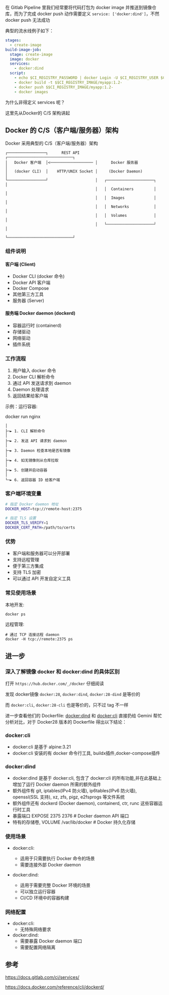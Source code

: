 在 Gitlab Pipeline 里我们经常要将代码打包为 docker image 并推送到镜像仓库，而为了完成 docker push
动作需要定义 `service: ['docker:dind']`，不然 docker push 无法成功

典型的流水线例子如下：

```yaml
stages: 
  - create-image
build-image-job:
  stage: create-image
  image: docker
  services:
    - docker:dind
  script:
    - echo $CI_REGISTRY_PASSWORD | docker Login -U $CI_REGISTRY_USER $CI_REGISTRY --password-stdin
    - docker build -t $$CI_REGISTRY_IMAGE/myapp:1.2-
    - docker push $$CI_REGISTRY_IMAGE/myapp:1.2-
    - docker images
```

为什么非得定义 services 呢？

这里先从Docker的 C/S 架构讲起

## Docker 的 C/S（客户端/服务器）架构

Docker 采用典型的 C/S（客户端/服务器）架构
```aiignore
┌─────────────────┐      REST API       ┌─────────────────────────────┐
│   Docker 客户端  │<─────────────────── │      Docker 服务器           │
│   (docker CLI)  │    HTTP/UNIX Socket │     (Docker Daemon)         │
└─────────────────┘                     │   ┌─────────────────────┐   │
                                        │   │  Containers         │   │
                                        │   │  Images             │   │
                                        │   │  Networks           │   │
                                        │   │  Volumes            │   │
                                        │   └─────────────────────┘   │
                                        └─────────────────────────────┘
```

### 组件说明


#### 客户端 (Client)

* Docker CLI (docker 命令)
* Docker API 客户端
* Docker Compose
* 其他第三方工具
* 服务器 (Server)

#### 服务端 Docker daemon (dockerd)
* 容器运行时 (containerd)
* 存储驱动
* 网络驱动
* 插件系统

### 工作流程

1. 用户输入 docker 命令
2. Docker CLI 解析命令
3. 通过 API 发送请求到 daemon
4. Daemon 处理请求
5. 返回结果给客户端

示例：运行容器:

docker run nginx
```
│
├─► 1. CLI 解析命令
│
├─► 2. 发送 API 请求到 daemon
│
├─► 3. Daemon 检查本地是否有镜像
│
├─► 4. 如无镜像则从仓库拉取
│
├─► 5. 创建并启动容器
│
└─► 6. 返回容器 ID 给客户端
```

### 客户端环境变量

```bash
# 指定 Docker daemon 地址
DOCKER_HOST=tcp://remote-host:2375

# 指定 TLS 设置
DOCKER_TLS_VERIFY=1
DOCKER_CERT_PATH=/path/to/certs
```

### 优势

* 客户端和服务器可以分开部署
* 支持远程管理
* 便于第三方集成
* 支持 TLS 加密
* 可以通过 API 开发自定义工具

### 常见使用场景

本地开发: 

```
docker ps
```

远程管理: 
```
# 通过 TCP 连接远程 daemon
docker -H tcp://remote:2375 ps
```

## 进一步

### 深入了解镜像 docker 和 docker:dind 的具体区别

打开 `https://hub.docker.com/_/docker` 仔细阅读

发现 docker镜像 `docker:28`, `docker:dind`, `docker:28-dind` 是等价的

而 `docker:cli`, `docker:28-cli` 也是等价的，只不过 tag 不一样

进一步查看他们的 Dockerfile: [docker:dind](https://github.com/docker-library/docker/blob/master/28/dind/Dockerfile) 和 [docker:cli](https://github.com/docker-library/docker/blob/master/28/cli/Dockerfile)
直接扔给 Gemini 帮忙分析对比，对于 Docker28 版本的 Dockerfile 得出以下结论：

### docker:cli
* docker:cli 是基于 alpine:3.21
* docker:cli 安装的有 docker 命令行工具, buildx插件,docker-compose插件

### docker:dind 
* docker:dind 是基于 docker:cli, 包含了 docker:cli 的所有功能,并在此基础上增加了运行 Docker daemon 所需的额外组件
* 额外组件有 git, iptables(IPv4 防火墙), ip6tables(IPv6 防火墙), openssl(SSL 支持), xz, zfs, pigz, e2fsprogs 等文件系统
* 额外组件还有 dockerd (Docker daemon), containerd, ctr, runc 这些容器运行时工具
* 暴露端口 EXPOSE 2375 2376  # Docker daemon API 端口
* 特有的存储卷, VOLUME /var/lib/docker  # Docker 持久化存储

### 使用场景

* docker:cli:
  * 适用于只需要执行 Docker 命令的场景
  * 需要连接外部 Docker daemon
  
* docker:dind:
  * 适用于需要完整 Docker 环境的场景
  * 可以独立运行容器
  * CI/CD 环境中的容器构建

### 网络配置

* docker:cli:
    * 无特殊网络要求
* docker:dind:
  * 需要暴露 Docker daemon 端口
  * 需要配置网络隔离

## 参考

https://docs.gitlab.com/ci/services/

https://docs.docker.com/reference/cli/dockerd/
